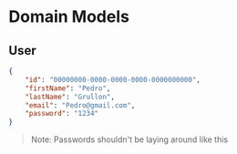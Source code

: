 # Domain Models

## User

```json
{
    "id": "00000000-0000-0000-0000-0000000000",
    "firstName": "Pedro",
    "lastName": "Grullon",
    "email": "Pedro@gmail.com",
    "password": "1234"
}
```

> Note: Passwords shouldn't be laying around like this